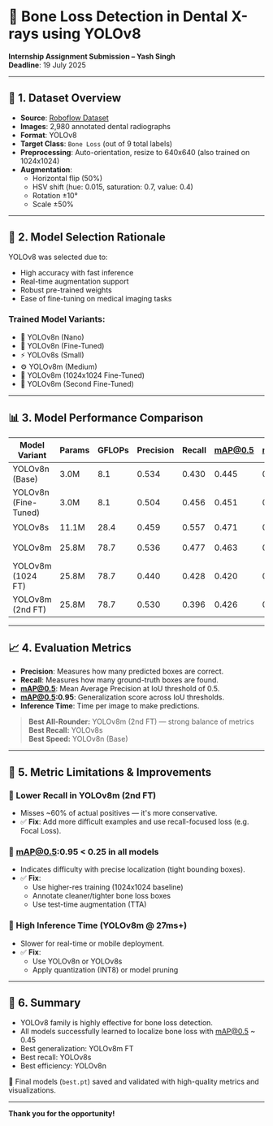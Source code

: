 # 🦷 Bone Loss Detection in Dental X-rays using YOLOv8

**Internship Assignment Submission – Yash Singh**  
**Deadline**: 19 July 2025


---

## 📁 1. Dataset Overview

- **Source**: [Roboflow Dataset](https://universe.roboflow.com/arshs-workspace414141/dadad-rvg/dataset/5)
- **Images**: 2,980 annotated dental radiographs
- **Format**: YOLOv8
- **Target Class**: `Bone Loss` (out of 9 total labels)
- **Preprocessing**: Auto-orientation, resize to 640x640 (also trained on 1024x1024)
- **Augmentation**:
  - Horizontal flip (50%)
  - HSV shift (hue: 0.015, saturation: 0.7, value: 0.4)
  - Rotation ±10°
  - Scale ±50%


---

## 🧠 2. Model Selection Rationale

YOLOv8 was selected due to:
- High accuracy with fast inference
- Real-time augmentation support
- Robust pre-trained weights
- Ease of fine-tuning on medical imaging tasks

### Trained Model Variants:
- 🧪 YOLOv8n (Nano)
- 🧪 YOLOv8n (Fine-Tuned)
- ⚡ YOLOv8s (Small)
- ⚙️ YOLOv8m (Medium)
- 🔁 YOLOv8m (1024x1024 Fine-Tuned)
- 🔁 YOLOv8m (Second Fine-Tuned)


---

## 📊 3. Model Performance Comparison

| Model Variant           | Params | GFLOPs | Precision | Recall | mAP@0.5 | mAP@0.5:0.95 | Inference | Best Epoch | Training Time |
|------------------------|--------|--------|-----------|--------|---------|--------------|-----------|-------------|----------------|
| YOLOv8n (Base)         | 3.0M   | 8.1    | 0.534     | 0.430  | 0.445   | 0.218        | ⚡ 2.8 ms  | 100         | 1.35 hr         |
| YOLOv8n (Fine-Tuned)   | 3.0M   | 8.1    | 0.504     | 0.456  | 0.451   | 0.223        | ⚡ 2.7 ms  | 50          | 0.66 hr         |
| YOLOv8s                | 11.1M  | 28.4   | 0.459     | 0.557  | 0.471   | 0.211        | ⚡ 5.3 ms  | 50          | ~0.9 hr         |
| YOLOv8m                | 25.8M  | 78.7   | 0.536     | 0.477  | 0.463   | 0.209        | 🐢 27.1 ms | 56          | ~1.5 hr         |
| YOLOv8m (1024 FT)      | 25.8M  | 78.7   | 0.440     | 0.428  | 0.420   | 0.203        | 🐌 70.0 ms | 12 (early)  | ~1.7 hr         |
| YOLOv8m (2nd FT)       | 25.8M  | 78.7   | 0.530     | 0.396  | 0.426   | 0.224        | 🐢 11.1 ms | 50          | ~1.4 hr         |


---

## 📈 4. Evaluation Metrics

- **Precision**: Measures how many predicted boxes are correct.
- **Recall**: Measures how many ground-truth boxes are found.
- **mAP@0.5**: Mean Average Precision at IoU threshold of 0.5.
- **mAP@0.5:0.95**: Generalization score across IoU thresholds.
- **Inference Time**: Time per image to make predictions.

> **Best All-Rounder:** YOLOv8m (2nd FT) — strong balance of metrics  
> **Best Recall:** YOLOv8s  
> **Best Speed:** YOLOv8n (Base)


---

## 🧪 5. Metric Limitations & Improvements

### 🔸 Lower Recall in YOLOv8m (2nd FT)
- Misses ~60% of actual positives — it's more conservative.
- ✅ **Fix**: Add more difficult examples and use recall-focused loss (e.g. Focal Loss).

### 🔸 mAP@0.5:0.95 < 0.25 in all models
- Indicates difficulty with precise localization (tight bounding boxes).
- ✅ **Fix**:
  - Use higher-res training (1024x1024 baseline)
  - Annotate cleaner/tighter bone loss boxes
  - Use test-time augmentation (TTA)

### 🔸 High Inference Time (YOLOv8m @ 27ms+)
- Slower for real-time or mobile deployment.
- ✅ **Fix**:
  - Use YOLOv8n or YOLOv8s
  - Apply quantization (INT8) or model pruning

---

## 🧾 6. Summary

- YOLOv8 family is highly effective for bone loss detection.
- All models successfully learned to localize bone loss with mAP@0.5 ~ 0.45
- Best generalization: YOLOv8m FT
- Best recall: YOLOv8s
- Best efficiency: YOLOv8n

🧠 Final models (`best.pt`) saved and validated with high-quality metrics and visualizations.

---

**Thank you for the opportunity!**